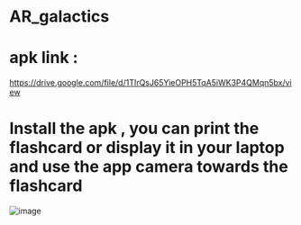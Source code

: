 # AR_galactics

# apk link : 

https://drive.google.com/file/d/1TIrQsJ65YieOPH5TqA5iWK3P4QMqn5bx/view

# Install the apk , you can print the flashcard or display it in your laptop and use the app camera towards the flashcard

![image](https://user-images.githubusercontent.com/70265297/135722142-db6f3a49-f8ce-4f4a-a19f-7d76712543bc.png)



